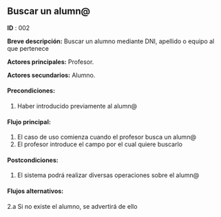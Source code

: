 ## Buscar un alumn@

**ID** : 002

**Breve descripción:** Buscar un alumno mediante DNI, apellido o equipo al que pertenece

**Actores principales:** Profesor.

**Actores secundarios:** Alumno.

#### Precondiciones:
1. Haber introducido previamente al alumn@

#### Flujo principal:
1. El caso de uso comienza cuando el profesor busca un alumn@
2. El profesor introduce el campo por el cual quiere buscarlo

#### Postcondiciones:
1. El sistema podrá realizar diversas operaciones sobre el alumn@

#### Flujos alternativos:
2.a Si no existe el alumno, se advertirá de ello


